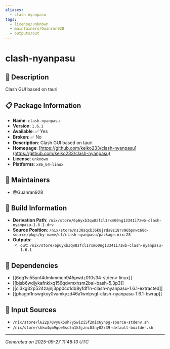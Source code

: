 ```yaml
---
aliases:
  - clash-nyanpasu
tags:
  - license/unknown
  - maintainers/Guanran928
  - outputs/out
---
```


# clash-nyanpasu

## 📝 Description

Clash GUI based on tauri

## 📋 Package Information

- **Name**: `clash-nyanpasu`
- **Version**: `1.6.1`
- **Available**: ✅ Yes
- **Broken**: ✅ No
- **Description**: Clash GUI based on tauri
- **Homepage**: [https://github.com/keiko233/clash-nyanpasu](https://github.com/keiko233/clash-nyanpasu)
- **License**: `unknown`
- **Platforms**: `x86_64-linux`
## 👥 Maintainers

- @Guanran928


## 🔧 Build Information

- **Derivation Path**: `/nix/store/6p6yxb3qw8zfcl1rxm60ng13341i7zwb-clash-nyanpasu-1.6.1.drv`
- **Source Position**: `/nix/store/ns30sqxb36k8jrds8z18rv96bpnwc60d-source/pkgs/by-name/cl/clash-nyanpasu/package.nix:28`
- **Outputs**:
  - `out`:  `/nix/store/6p6yxb3qw8zfcl1rxm60ng13341i7zwb-clash-nyanpasu-1.6.1`

## 🔗 Dependencies

- [[6dg1vi55ynf4dmkmmcn945pwdz010s34-stdenv-linux]]
- [[bjsb6wdjykafnkixq156qdvmxhsm2bai-bash-5.3p3]]
- [[ci3kg32p524zajnj3pp0cc1db8yfdf1n-clash-nyanpasu-1.6.1-extracted]]
- [[phagm1nswgkxy0vamkyzd46a1wnlpvgl-clash-nyanpasu-1.6.1-bwrap]]

## 📁 Input Sources

- `/nix/store/l622p70vy8k5sh7y5wizi5f2mic6ynpg-source-stdenv.sh`
- `/nix/store/shkw4qm9qcw5sc5n1k5jznc83ny02r39-default-builder.sh`

---
*Generated on 2025-09-27 11:48:13 UTC*
